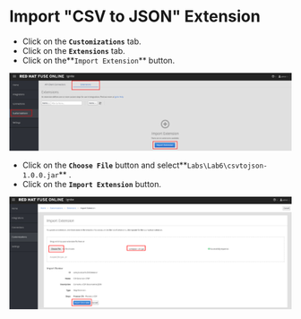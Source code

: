 # Import "CSV to JSON" Extension

* Click on the **`Customizations`** tab.
* Click on the **`Extensions`** tab.
* Click on the**`Import Extension`** button.

![](../.gitbook/assets/image%20%2864%29.png)

* Click on the **`Choose File`** button and select**`Labs\Lab6\csvtojson-1.0.0.jar`** .
* Click on the **`Import Extension`** button.

![](../.gitbook/assets/image%20%28113%29.png)

